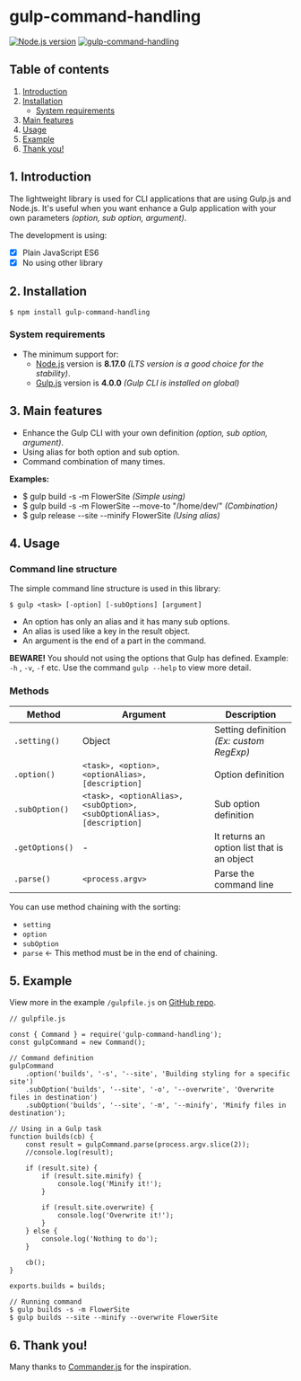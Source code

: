 # gulp-command-handling
[![Node.js version](https://img.shields.io/node/v/gulp-command-handling.svg?style=flat)](https://nodejs.org)   [![gulp-command-handling](https://img.shields.io/npm/v/gulp-command-handling.svg?style=flat&color=red)](https://www.npmjs.com/package/gulp-command-handling/)

## Table of contents

1. [Introduction](#1-introduction)
2. [Installation](#2-installation)
    - [System requirements](#system-requirements)
3. [Main features](#3-main-features)
4. [Usage](#4-usage)
5. [Example](#5-example)
6. [Thank you!](#6-thank-you)

## 1. Introduction

The lightweight library is used for CLI applications that are using Gulp.js and Node.js. It's useful when you want enhance a Gulp application with your own parameters _(option, sub option, argument)_.

The development is using:

-   [x] Plain JavaScript ES6
-   [x] No using other library

## 2. Installation

`$ npm install gulp-command-handling`

### System requirements

-   The minimum support for:
    -   [Node.js](https://nodejs.org/) version is **8.17.0** _(LTS version is a good choice for the stability)_.
    -   [Gulp.js](https://gulpjs.com/) version is **4.0.0** _(Gulp CLI is installed on global)_

## 3. Main features

-   Enhance the Gulp CLI with your own definition _(option, sub option, argument)_.
-   Using alias for both option and sub option.
-   Command combination of many times.

**Examples:**

-   \$ gulp build -s -m FlowerSite _(Simple using)_
-   \$ gulp build -s -m FlowerSite --move-to "/home/dev/" _(Combination)_
-   \$ gulp release --site --minify FlowerSite _(Using alias)_

## 4. Usage

### Command line structure

The simple command line structure is used in this library:

`$ gulp <task> [-option] [-subOptions] [argument]`

-   An option has only an alias and it has many sub options.
-   An alias is used like a key in the result object.
-   An argument is the end of a part in the command.

**BEWARE!** You should not using the options that Gulp has defined. Example: `-h` , `-v`, `-f` etc. Use the command `gulp --help` to view more detail.

### Methods

| Method | Argument | Description |
|---|---|---|
|`.setting()`|Object|Setting definition _(Ex: custom RegExp)_|
|`.option()`|`<task>, <option>, <optionAlias>, [description]`|Option definition|
|`.subOption()`|`<task>, <optionAlias>, <subOption>, <subOptionAlias>, [description]`|Sub option definition|
|`.getOptions()`|-|It returns an option list that is an object|
|`.parse()`|`<process.argv>`|Parse the command line|

You can use method chaining with the sorting:

- `setting`
- `option`
- `subOption`
- `parse` <- This method must be in the end of chaining.

## 5. Example

View more in the example `/gulpfile.js` on [GitHub repo](https://github.com/nguyenkhois/gulp-command-handling).

```
// gulpfile.js

const { Command } = require('gulp-command-handling');
const gulpCommand = new Command();

// Command definition
gulpCommand
    .option('builds', '-s', '--site', 'Building styling for a specific site')
    .subOption('builds', '--site', '-o', '--overwrite', 'Overwrite files in destination')
    .subOption('builds', '--site', '-m', '--minify', 'Minify files in destination');

// Using in a Gulp task
function builds(cb) {
    const result = gulpCommand.parse(process.argv.slice(2));
    //console.log(result);

    if (result.site) {
        if (result.site.minify) {
            console.log('Minify it!');
        }

        if (result.site.overwrite) {
            console.log('Overwrite it!');
        }
    } else {
        console.log('Nothing to do');
    }

    cb();
}

exports.builds = builds;
```

```
// Running command
$ gulp builds -s -m FlowerSite
$ gulp builds --site --minify --overwrite FlowerSite
```

## 6. Thank you!
Many thanks to [Commander.js](https://github.com/tj/commander.js) for the inspiration.
